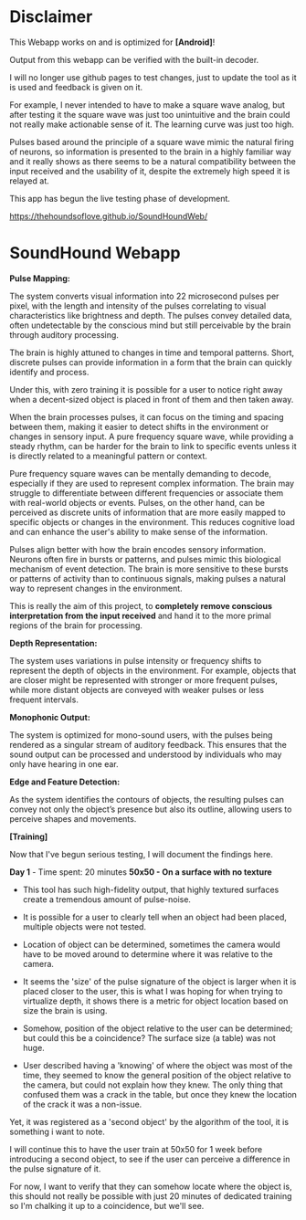 # Disclaimer
This Webapp works on and is optimized for **[Android]**!

Output from this webapp can be verified with the built-in decoder.

I will no longer use github pages to test changes, just to update the tool as it is used and feedback is given on it.

For example, I never intended to have to make a square wave analog, but after testing it the square wave was just too unintuitive and the brain could not really make actionable sense of it. The learning curve was just too high.

Pulses based around the principle of a square wave mimic the natural firing of neurons, so information is presented to the brain in a highly familiar way and it really shows as there seems to be a natural compatibility between the input received and the usability of it, despite the extremely high speed it is relayed at.

This app has begun the live testing phase of development.

https://thehoundsoflove.github.io/SoundHoundWeb/

# SoundHound Webapp

**Pulse Mapping:**

The system converts visual information into 22 microsecond pulses per pixel, with the length and intensity of the pulses correlating to visual characteristics like brightness and depth.
The pulses convey detailed data, often undetectable by the conscious mind but still perceivable by the brain through auditory processing.

The brain is highly attuned to changes in time and temporal patterns. Short, discrete pulses can provide information in a form that the brain can quickly identify and process.

Under this, with zero training it is possible for a user to notice right away when a decent-sized object is placed in front of them and then taken away.

When the brain processes pulses, it can focus on the timing and spacing between them, making it easier to detect shifts in the environment or changes in sensory input. A pure frequency square wave, while providing a steady rhythm, can be harder for the brain to link to specific events unless it is directly related to a meaningful pattern or context.

Pure frequency square waves can be mentally demanding to decode, especially if they are used to represent complex information. The brain may struggle to differentiate between different frequencies or associate them with real-world objects or events. Pulses, on the other hand, can be perceived as discrete units of information that are more easily mapped to specific objects or changes in the environment. This reduces cognitive load and can enhance the user's ability to make sense of the information.

Pulses align better with how the brain encodes sensory information. Neurons often fire in bursts or patterns, and pulses mimic this biological mechanism of event detection. The brain is more sensitive to these bursts or patterns of activity than to continuous signals, making pulses a natural way to represent changes in the environment.

This is really the aim of this project, to **completely remove conscious interpretation from the input received** and hand it to the more primal regions of the brain for processing.

**Depth Representation:**

The system uses variations in pulse intensity or frequency shifts to represent the depth of objects in the environment. For example, objects that are closer might be represented with stronger or more frequent pulses, while more distant objects are conveyed with weaker pulses or less frequent intervals.

**Monophonic Output:**

The system is optimized for mono-sound users, with the pulses being rendered as a singular stream of auditory feedback. This ensures that the sound output can be processed and understood by individuals who may only have hearing in one ear.

**Edge and Feature Detection:**

As the system identifies the contours of objects, the resulting pulses can convey not only the object’s presence but also its outline, allowing users to perceive shapes and movements.

**[Training]**

Now that I've begun serious testing, I will document the findings here.

**Day 1** - Time spent: 20 minutes
**50x50 - On a surface with no texture**
* This tool has such high-fidelity output, that highly textured surfaces create a tremendous amount of pulse-noise.

- It is possible for a user to clearly tell when an object had been placed, multiple objects were not tested.
  
- Location of object can be determined, sometimes the camera would have to be moved around to determine where it was relative to the camera.
* It seems the 'size' of the pulse signature of the object is larger when it is placed closer to the user, this is what I was hoping for when trying to virtualize depth, it shows there is a metric for object location based on size the brain is using.
  
- Somehow, position of the object relative to the user can be determined; but could this be a coincidence? The surface size (a table) was not huge.
* User described having a 'knowing' of where the object was most of the time, they seemed to know the general position of the object relative to the camera, but could not explain how they knew. The only thing that confused them was a crack in the table, but once they knew the location of the crack it was a non-issue.

Yet, it was registered as a 'second object' by the algorithm of the tool, it is something i want to note.

I will continue this to have the user train at 50x50 for 1 week before introducing a second object, to see if the user can perceive a difference in the pulse signature of it.

For now, I want to verify that they can somehow locate where the object is, this should not really be possible with just 20 minutes of dedicated training so I'm chalking it up to a coincidence, but we'll see.

